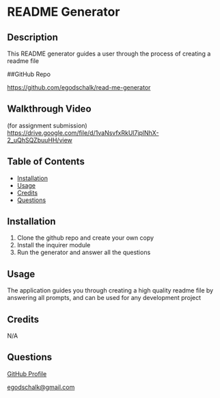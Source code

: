 # README Generator

## Description

This README generator guides a user through the process of creating a readme file

##GitHub Repo

https://github.com/egodschalk/read-me-generator

## Walkthrough Video

(for assignment submission) https://drive.google.com/file/d/1vaNsvfxRkUl7jplNhX-2_uQhSQZbuuHH/view

## Table of Contents

- [Installation](#installation)
- [Usage](#usage)
- [Credits](#credits)
- [Questions](#questions)

## Installation

1. Clone the github repo and create your own copy
2. Install the inquirer module
3. Run the generator and answer all the questions 

## Usage

The application guides you through creating a high quality readme file by answering all prompts, and can be used for any development project

## Credits

N/A

## Questions

[GitHub Profile](https://github.com/egodschalk)

[egodschalk@gmail.com](mailto:egodschalk@gmail.com)

